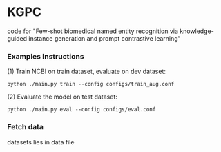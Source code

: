 

# KGPC

code for "Few-shot biomedical named entity recognition via knowledge-guided instance generation and prompt contrastive learning"
###  Examples Instructions
(1) Train NCBI on train dataset, evaluate on dev dataset:
```
python ./main.py train --config configs/train_aug.conf
```

(2) Evaluate the model on test dataset:
```
python ./main.py eval --config configs/eval.conf
```

### Fetch data
datasets lies in data file
